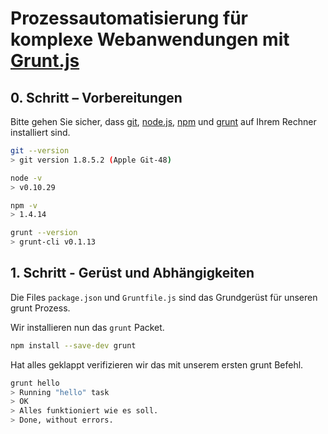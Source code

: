 # Prozessautomatisierung für komplexe Webanwendungen mit [Grunt.js](http://gruntjs.com/)

## 0. Schritt – Vorbereitungen

Bitte gehen Sie sicher, dass [git](http://git-scm.com/), [node.js](http://nodejs.org/), [npm](https://www.npmjs.org/) und [grunt](http://gruntjs.com/) auf Ihrem Rechner installiert sind.

```bash
git --version
> git version 1.8.5.2 (Apple Git-48)

node -v
> v0.10.29

npm -v
> 1.4.14

grunt --version
> grunt-cli v0.1.13
```

## 1. Schritt - Gerüst und Abhängigkeiten

Die Files `package.json` und `Gruntfile.js` sind das Grundgerüst für unseren grunt Prozess.

Wir installieren nun das `grunt` Packet.

```bash
npm install --save-dev grunt
```

Hat alles geklappt verifizieren wir das mit unserem ersten grunt Befehl.

```bash
grunt hello
> Running "hello" task
> OK
> Alles funktioniert wie es soll.
> Done, without errors.
```
